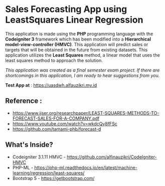 # Sales Forecasting App using LeastSquares Linear Regression

This application is made using the **PHP** programming language with the **Codeigniter 3** framework which has been modified into a **Hierarchical model-view-controller (HMVC)**. This application will predict sales or targets that will be obtained in the future from existing datasets. This application utilizes the **Least Squares** method, a linear model that uses the least squares method to approach the solution.

_This application was created as a final semester exam project. If there are shortcomings in this application, I am ready to hear suggestions from you._

**Test App at** : https://uasdwh.alfauzikri.my.id

## Reference :
- https://www.ijser.org/researchpaper/LEAST-SQUARES-METHODS-TO-FORECAST-SALES-FOR-A-COMPANY.pdf
- https://www.youtube.com/watch?v=wkdcQy8fFSc
- https://github.com/tamami-phb/forecast-d

## What's Inside?
- Codeigniter 3.1.11 HMVC - https://github.com/alfinauzikri/CodeIgniter-HMVC
- PHP-ML - https://php-ml.readthedocs.io/en/latest/machine-learning/regression/least-squares/
- Bootstrap 5 - https://getbootstrap.com/
